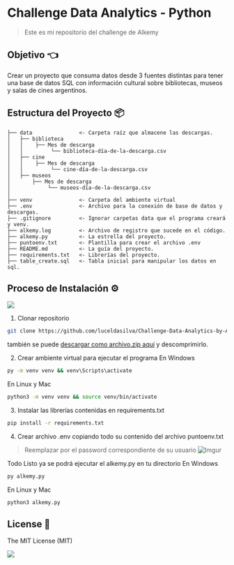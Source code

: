 # Challenge Data Analytics - Python

> Este es mi repositorio del challenge de Alkemy

## Objetivo 👈
Crear un proyecto que consuma datos desde 3 fuentes distintas para tener una base de datos SQL con información cultural sobre bibliotecas, museos y salas de cines argentinos.

## Estructura del Proyecto 📦

    ├── data               <- Carpeta raíz que almacene las descargas.
	│   ├── biblioteca
	│   │    ├── Mes de descarga
	│   │         └── biblioteca-día-de-la-descarga.csv
    │   ├── cine
	│   │    ├── Mes de descarga
	│   │         └── cine-día-de-la-descarga.csv
    │   ├── museos
	│       ├── Mes de descarga
	│            └── museos-día-de-la-descarga.csv
	│
	├── venv               <- Carpeta del ambiente virtual
    ├── .env               <- Archivo para la conexión de base de datos y descargas.
	├── .gitignore         <- Ignorar carpetas data que el programa creará y venv.
	├── alkemy.log         <- Archivo de registro que sucede en el código.
    ├── alkemy.py          <- La estrella del proyecto.
    ├── puntoenv.txt       <- Plantilla para crear el archivo .env
	├── README.md          <- La guía del proyecto.
    ├── requirements.txt   <- Librerías del proyecto.
    ├── table_create.sql   <- Tabla inicial para manipular los datos en sql.

## Proceso de Instalación ⚙️
![](https://thumbs.gfycat.com/UglyEminentEidolonhelvum-size_restricted.gif)

1. Clonar repositorio
``` bash
git clone https://github.com/luceldasilva/Challenge-Data-Analytics-by-Alkemy.git && cd Challenge-Data-Analytics-by-Alkemy
```
también se puede [descargar como archivo.zip aquí](https://github.com/luceldasilva/cookiecutter-personal/archive/refs/heads/main.zip "descargar en archivo.zip aquí") y descomprimirlo.

2. Crear ambiente virtual para ejecutar el programa
En Windows
``` bash
py -m venv venv && venv\Scripts\activate
```
En Linux y Mac
``` bash
python3 -m venv venv && source venv/bin/activate
```

3. Instalar las librerías contenidas en requirements.txt
``` bash
pip install -r requirements.txt
```

4. Crear archivo .env copiando todo su contenido del archivo puntoenv.txt
> Reemplazar por el password correspondiente de su usuario
![Imgur](https://i.imgur.com/SW4BOzY.png)

Todo Listo ya se podrá ejecutar el alkemy.py en tu directorio
En Windows
``` bash
py alkemy.py
```
En Linux y Mac
``` bash
python3 alkemy.py
```

## License 🧾
The MIT License (MIT)

![](https://i.pinimg.com/originals/a4/9d/89/a49d89969bd34bb144e6fb9664d825a1.gif)
